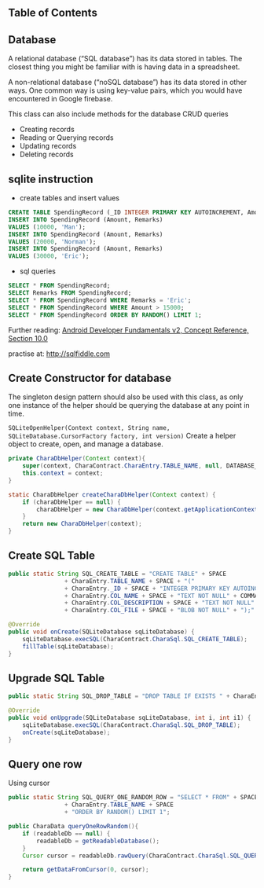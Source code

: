 ## Table of Contents

## Database
A relational database (“SQL database”) has its data stored in tables. The closest thing you might be familiar with is having data in a spreadsheet.

A non-relational database (“noSQL database”) has its data stored in other ways. One common way is using key-value pairs, which you would have encountered in Google firebase.

This class can also include methods for the database CRUD queries
- Creating records
- Reading or Querying records
- Updating records
- Deleting records

## sqlite instruction
- create tables and insert values
```sql
CREATE TABLE SpendingRecord (_ID INTEGER PRIMARY KEY AUTOINCREMENT, Amount INTEGER NOT NULL, Remarks TEXT NOT NULL );
INSERT INTO SpendingRecord (Amount, Remarks)
VALUES (10000, 'Man');
INSERT INTO SpendingRecord (Amount, Remarks)
VALUES (20000, 'Norman');
INSERT INTO SpendingRecord (Amount, Remarks)
VALUES (30000, 'Eric');
```
- sql queries
```sql
SELECT * FROM SpendingRecord;
SELECT Remarks FROM SpendingRecord;
SELECT * FROM SpendingRecord WHERE Remarks = 'Eric';
SELECT * FROM SpendingRecord WHERE Amount > 15000;
SELECT * FROM SpendingRecord ORDER BY RANDOM() LIMIT 1;
```
Further reading:
[Android Developer Fundamentals v2, Concept Reference, Section 10.0](https://google-developer-training.github.io/android-developer-fundamentals-course-concepts-v2/unit-4-saving-user-data/lesson-10-storing-data-with-room/10-0-c-sqlite-primer/10-0-c-sqlite-primer.html)

practise at: 
http://sqlfiddle.com


## Create Constructor for database
The singleton design pattern should also be used with this class,
as only one instance of the helper should be querying the database at any point in time.


```SQLiteOpenHelper(Context context, String name, SQLiteDatabase.CursorFactory factory, int version)``` Create a helper object to create, open, and manage a database.

```java
private CharaDbHelper(Context context){
    super(context, CharaContract.CharaEntry.TABLE_NAME, null, DATABASE_VERSION );
    this.context = context;
}

static CharaDbHelper createCharaDbHelper(Context context) {
    if (charaDbHelper == null) {
        charaDbHelper = new CharaDbHelper(context.getApplicationContext());
    }
    return new CharaDbHelper(context);
}
```


## Create SQL Table
```java
public static String SQL_CREATE_TABLE = "CREATE TABLE" + SPACE
                + CharaEntry.TABLE_NAME + SPACE + "("
                + CharaEntry._ID + SPACE + "INTEGER PRIMARY KEY AUTOINCREMENT" + COMMA
                + CharaEntry.COL_NAME + SPACE + "TEXT NOT NULL" + COMMA
                + CharaEntry.COL_DESCRIPTION + SPACE + "TEXT NOT NULL" + COMMA
                + CharaEntry.COL_FILE + SPACE + "BLOB NOT NULL" + ");" ;
```

```java
@Override
public void onCreate(SQLiteDatabase sqLiteDatabase) {
    sqLiteDatabase.execSQL(CharaContract.CharaSql.SQL_CREATE_TABLE);
    fillTable(sqLiteDatabase);
}
```

## Upgrade SQL Table
```java
public static String SQL_DROP_TABLE = "DROP TABLE IF EXISTS " + CharaEntry.TABLE_NAME;
```

```java
@Override
public void onUpgrade(SQLiteDatabase sqLiteDatabase, int i, int i1) {
    sqLiteDatabase.execSQL(CharaContract.CharaSql.SQL_DROP_TABLE);
    onCreate(sqLiteDatabase);
}
```

## Query one row
Using cursor
```java
public static String SQL_QUERY_ONE_RANDOM_ROW = "SELECT * FROM" + SPACE
                + CharaEntry.TABLE_NAME + SPACE
                + "ORDER BY RANDOM() LIMIT 1";
```

```java
public CharaData queryOneRowRandom(){
    if (readableDb == null) {
        readableDb = getReadableDatabase();
    }
    Cursor cursor = readableDb.rawQuery(CharaContract.CharaSql.SQL_QUERY_ONE_RANDOM_ROW, null);

    return getDataFromCursor(0, cursor);
}
```